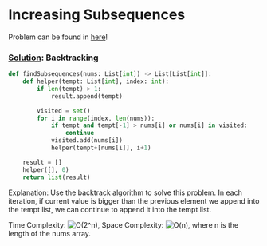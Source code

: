 # Increasing Subsequences

Problem can be found in [here](https://leetcode.com/problems/increasing-subsequences/)!

### [Solution](/Backtracking/491-IncreasingSubsequences/solution.py): Backtracking

```python
def findSubsequences(nums: List[int]) -> List[List[int]]:
    def helper(tempt: List[int], index: int):
        if len(tempt) > 1:
            result.append(tempt)

        visited = set()
        for i in range(index, len(nums)):
            if tempt and tempt[-1] > nums[i] or nums[i] in visited:
                continue
            visited.add(nums[i])
            helper(tempt+[nums[i]], i+1)

    result = []
    helper([], 0)
    return list(result)
```

Explanation: Use the backtrack algorithm to solve this problem. In each iteration, if current value is bigger than the previous element we append into the tempt list, we can continue to append it into the tempt list.  

Time Complexity: ![O(2^n)](<https://latex.codecogs.com/svg.image?\inline&space;O(2^n)>), Space Complexity: ![O(n)](<https://latex.codecogs.com/svg.image?\inline&space;O(n)>), where n is the length of the nums array.
